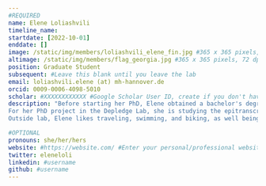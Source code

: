 ```yaml
---
#REQUIRED
name: Elene Loliashvili
timeline_name: 
startdate: [2022-10-01]
enddate: []
image: /static/img/members/loliashvili_elene_fin.jpg #365 x 365 pixels, 72 dpi
altimage: /static/img/members/flag_georgia.jpg #365 x 365 pixels, 72 dpi
position: Graduate Student
subsequent: #Leave this blank until you leave the lab
email: loliashvili.elene (at) mh-hannover.de
orcid: 0009-0006-4098-5010
scholar: #XXXXXXXXXXXX #Google Scholar User ID, create if you don't have one
description: "Before starting her PhD, Elene obtained a bachelor's degree in biology from the Agricultural University of Georgia and a Master's degree from the Ludwig Maximilian University of Munich where she studied Molecular and Cellular Biology and produced a thesis on the characterization of antiviral innate immune signaling using spatial proteomics at Max Planck Institute of Biochemistry.
For her PhD project in the Depledge Lab, she is studying the epitranscriptomic regulation of Varicella-Zoster Virus (VZV) infection. The aim of the project is to examine the role of m6A and other RNA modifications in regulating VZV infections.
Outside lab, Elene likes traveling, swimming, and biking, as well being interested in nature photography, bioart, and psychology."

#OPTIONAL
pronouns: she/her/hers
website: #https://website.com/ #Enter your personal/professional website
twitter: eleneloli
linkedin: #username
github: #username
---
```

